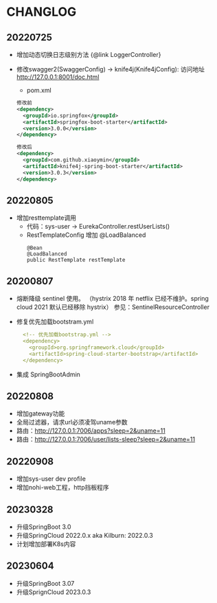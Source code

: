 # CHANGLOG

## 20220725
* 增加动态切换日志级别方法 {@link LoggerController}
* 修改swagger2(SwaggerConfig) -> knife4j(Knife4jConfig): 访问地址 http://127.0.0.1:8001/doc.html
    * pom.xml 
  
  ```xml 
  修改前
  <dependency>
    <groupId>io.springfox</groupId>
    <artifactId>springfox-boot-starter</artifactId>
    <version>3.0.0</version>
  </dependency>

  修改后
  <dependency>
    <groupId>com.github.xiaoymin</groupId>
    <artifactId>knife4j-spring-boot-starter</artifactId>
    <version>3.0.3</version>
  </dependency>
  ```
## 20220805
* 增加resttemplate调用
  * 代码：sys-user -> EurekaController.restUserLists()
  * RestTemplateConfig 增加 @LoadBalanced
    ``` 
    @Bean
    @LoadBalanced
    public RestTemplate restTemplate
     ```
## 20200807
* 熔断降级 sentinel 使用。
  （hystrix 2018 年 netflix 已经不维护。spring cloud 2021 默认已经移除 hystrix）
   参见：SentinelResourceController
* 修复优先加载bootstram.yml

  ```yaml
    <!-- 优先加载bootstrap.yml -->
    <dependency>
      <groupId>org.springframework.cloud</groupId>
      <artifactId>spring-cloud-starter-bootstrap</artifactId>
    </dependency>
   ```
* 集成 SpringBootAdmin

## 20220808
* 增加gateway功能
* 全局过滤器，请求url必须凌驾uname参数
* 路由：http://127.0.0.1:7006/apps?sleep=2&uname=11
* 路由：http://127.0.0.1:7006/user/lists-sleep?sleep=2&uname=11

## 20220908
* 增加sys-user dev profile
* 增加nohi-web工程，http挡板程序

## 20230328
* 升级SpringBoot 3.0
* 升级SpringCloud 2022.0.x aka Kilburn: 2022.0.3
* 计划增加部署K8s内容

## 20230604
* 升级SpringBoot 3.07
* 升级SprignCloud 2023.0.3
